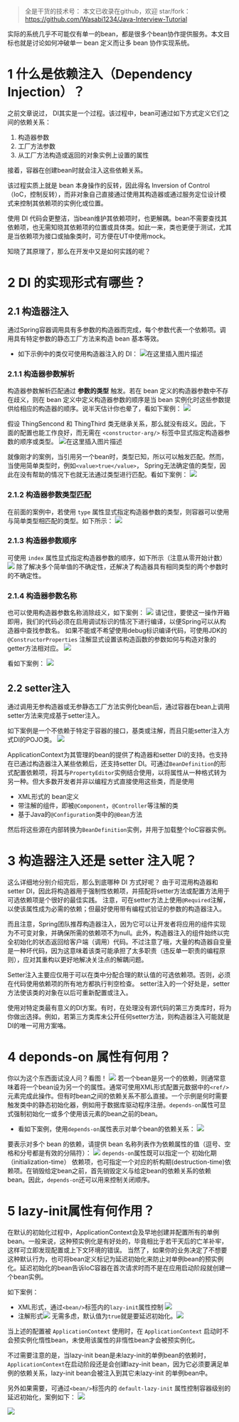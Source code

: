 > 全是干货的技术号：
> 本文已收录在github，欢迎 star/fork：
> https://github.com/Wasabi1234/Java-Interview-Tutorial

实际的系统几乎不可能仅有单一的bean，都是很多个bean协作提供服务。本文目标也就是讨论如何冲破单一 bean 定义而让多 bean 协作实现系统。

# 1 什么是依赖注入（Dependency Injection）？
之前文章说过， DI其实是一个过程。该过程中，bean可通过如下方式定义它们之间的依赖关系：
1. 构造器参数
2. 工厂方法参数
3. 从工厂方法构造或返回的对象实例上设置的属性

接着，容器在创建bean时就会注入这些依赖关系。

该过程实质上就是 bean 本身操作的反转，因此得名 Inversion of Control（IoC，控制反转），而非对象自己直接通过使用其构造器或通过服务定位设计模式来控制其依赖项的实例化或位置。

使用 DI 代码会更整洁，当bean维护其依赖项时，也更解耦。bean不需要查找其依赖项，也无需知晓其依赖项的位置或具体类。如此一来，类也更便于测试，尤其是当依赖项为接口或抽象类时，可方便在UT中使用mock。

知晓了其原理了，那么在开发中又是如何实践的呢？

# 2 DI 的实现形式有哪些？
## 2.1 构造器注入
通过Spring容器调用具有多参数的构造器而完成，每个参数代表一个依赖项。调用具有特定参数的静态工厂方法来构造 bean 基本等效。

- 如下示例中的类仅可使用构造器注入的 DI：
![在这里插入图片描述](https://img-blog.csdnimg.cn/20200907014622310.png?x-oss-process=image/watermark,type_ZmFuZ3poZW5naGVpdGk,shadow_10,text_SmF2YUVkZ2U=,size_1,color_FFFFFF,t_70#pic_center)

### 2.1.1  构造器参数解析
构造器参数解析匹配通过 **参数的类型** 触发。若在 bean 定义的构造器参数中不存在歧义，则在 bean 定义中定义构造器参数的顺序是当 bean 实例化时这些参数提供给相应的构造器的顺序。说半天估计你也晕了，看如下案例：
![](https://img-blog.csdnimg.cn/20200908014453818.png?x-oss-process=image/watermark,type_ZmFuZ3poZW5naGVpdGk,shadow_10,text_SmF2YUVkZ2U=,size_1,color_FFFFFF,t_70#pic_center)

假设 ThingSencond 和 ThingThird 类无继承关系，那么就没有歧义。因此，下面的配置也能工作良好，而无需在 `<constructor-arg/>` 标签中显式指定构造器参数的顺序或类型。
![在这里插入图片描述](https://img-blog.csdnimg.cn/20200908014559577.png?x-oss-process=image/watermark,type_ZmFuZ3poZW5naGVpdGk,shadow_10,text_SmF2YUVkZ2U=,size_1,color_FFFFFF,t_70#pic_center)


就像刚才的案例，当引用另一个bean时，类型已知，所以可以触发匹配。然而，当使用简单类型时，例如`<value>true</value>`， Spring无法确定值的类型，因此在没有帮助的情况下也就无法通过类型进行匹配。看如下案例：
![](https://img-blog.csdnimg.cn/20200908020414717.png?x-oss-process=image/watermark,type_ZmFuZ3poZW5naGVpdGk,shadow_10,text_SmF2YUVkZ2U=,size_1,color_FFFFFF,t_70#pic_center)
### 2.1.2 构造器参数类型匹配
在前面的案例中，若使用 `type` 属性显式指定构造器参数的类型，则容器可以使用与简单类型相匹配的类型。如下所示：
![](https://img-blog.csdnimg.cn/20200908180230647.png?x-oss-process=image/watermark,type_ZmFuZ3poZW5naGVpdGk,shadow_10,text_SmF2YUVkZ2U=,size_1,color_FFFFFF,t_70#pic_center)

### 2.1.3 构造器参数顺序
可使用 `index` 属性显式指定构造器参数的顺序，如下所示（注意从零开始计数）
![](https://img-blog.csdnimg.cn/20200908021002588.png?x-oss-process=image/watermark,type_ZmFuZ3poZW5naGVpdGk,shadow_10,text_SmF2YUVkZ2U=,size_1,color_FFFFFF,t_70#pic_center)
除了解决多个简单值的不确定性，还解决了构造器具有相同类型的两个参数时的不确定性。

### 2.1.4 构造器参数名称
也可以使用构造器参数名称消除歧义，如下案例：
![](https://img-blog.csdnimg.cn/2020090820005225.png?x-oss-process=image/watermark,type_ZmFuZ3poZW5naGVpdGk,shadow_10,text_SmF2YUVkZ2U=,size_1,color_FFFFFF,t_70#pic_center)
请记住，要使这一操作开箱即用，我们的代码必须在启用调试标识的情况下进行编译，以便Spring可以从构造器中查找参数名。
如果不能或不希望使用debug标识编译代码，可使用JDK的`@ConstructorProperties` 注解显式设置该构造函数的参数如何与构造对象的getter方法相对应。
![](https://img-blog.csdnimg.cn/20200908200754236.png?x-oss-process=image/watermark,type_ZmFuZ3poZW5naGVpdGk,shadow_10,text_SmF2YUVkZ2U=,size_1,color_FFFFFF,t_70#pic_center)

看如下案例：
![](https://img-blog.csdnimg.cn/20200908202206268.png?x-oss-process=image/watermark,type_ZmFuZ3poZW5naGVpdGk,shadow_10,text_SmF2YUVkZ2U=,size_1,color_FFFFFF,t_70#pic_center)

## 2.2 setter注入
通过调用无参构造器或无参静态工厂方法实例化bean后，通过容器在bean上调用setter方法来完成基于setter注入。

如下案例是一个不依赖于特定于容器的接口，基类或注解，而且只能setter注入方式DI的POJO类。
![](https://img-blog.csdnimg.cn/20200908204911235.png?x-oss-process=image/watermark,type_ZmFuZ3poZW5naGVpdGk,shadow_10,text_SmF2YUVkZ2U=,size_1,color_FFFFFF,t_70#pic_center)

ApplicationContext为其管理的bean的提供了构造器和setter DI的支持。也支持在已通过构造器注入某些依赖后，还支持setter DI。可通过`BeanDefinition`的形式配置依赖项，将其与`PropertyEditor`实例结合使用，以将属性从一种格式转为另一种。但大多数开发者并非以编程方式直接使用这些类，而是使用
- XML形式的 bean定义
- 带注解的组件，即被`@Component`，`@Controller`等注解的类
- 基于Java的`@Configuration`类中的`@Bean`方法

然后将这些源在内部转换为`BeanDefinition`实例，并用于加载整个IoC容器实例。

# 3 构造器注入还是 setter 注入呢？
这么详细地分别介绍完后，那么到底哪种 DI 方式好呢？
由于可混用构造器和setter DI，因此将构造器用于强制性依赖项，并搭配将setter方法或配置方法用于可选依赖项是个很好的最佳实践。
注意，可在setter方法上使用`@Required`注解，以使该属性成为必需的依赖；但最好使用带有编程式验证的参数的构造器注入。

而且注意，Spring团队推荐构造器注入，因为它可以让开发者将应用的组件实现为不可变对象，并确保所需的依赖项不为null。此外，构造器注入的组件始终以完全初始化的状态返回给客户端（调用）代码。不过注意了哦，大量的构造器自变量是一种坏代码，因为这意味着该类可能承担了太多职责（违反单一职责的编程原则），应对其重构以更好地解决关注点的解耦问题。

Setter注入主要应仅用于可以在类中分配合理的默认值的可选依赖项。否则，必须在代码使用依赖项的所有地方都执行判空检查。 setter注入的一个好处是，setter方法使该类的对象在以后可重新配置或注入。

使用对特定类最有意义的DI方案。有时，在处理没有源代码的第三方类库时，将为你做出选择。例如，若第三方类库未公开任何setter方法，则构造器注入可能就是DI的唯一可用方案咯。

# 4 deponds-on 属性有何用？
你以为这个东西面试没人问？看图！
![](https://img-blog.csdnimg.cn/20200908233438363.png?x-oss-process=image/watermark,type_ZmFuZ3poZW5naGVpdGk,shadow_10,text_SmF2YUVkZ2U=,size_1,color_FFFFFF,t_70#pic_center)
若一个bean是另一个的依赖，则通常意味着将一个bean设为另一个的属性。通常可使用XML形式配置元数据中的`<ref/>`元素完成此操作。但有时bean之间的依赖关系不那么直接。一个示例是何时需要触发类中的静态初始化器，例如用于数据库驱动程序注册。`depends-on`属性可显式强制初始化一或多个使用该元素的bean之前的bean。

- 看如下案例，使用`depends-on`属性表示对单个bean的依赖关系：
![](https://img-blog.csdnimg.cn/20200908232122195.png#pic_center)

要表示对多个 bean 的依赖，请提供 bean 名称列表作为依赖属性的值（逗号、空格和分号都是有效的分隔符）：
![](https://img-blog.csdnimg.cn/20200908233150660.png?x-oss-process=image/watermark,type_ZmFuZ3poZW5naGVpdGk,shadow_10,text_SmF2YUVkZ2U=,size_1,color_FFFFFF,t_70#pic_center)
`depends-on`属性既可以指定一个 初始化期（initialization-time） 依赖项，也可指定一个对应的析构期(destruction-time)依赖项。在销毁给定bean之前，首先销毁定义与给定bean的依赖关系的依赖bean。因此，`depends-on`还可以用来控制关闭顺序。
# 5 lazy-init属性有何作用？
在默认的初始化过程中，ApplicationContext会及早地创建并配置所有的单例bean。一般来说，这种预实例化是有好处的，毕竟相比于若干天后的亡羊补牢，这样可立即发现配置或​上下文环境的错误。
当然了，如果你的业务决定了不想要这种默认行为，也可将bean定义标记为延迟初始化来防止对单例bean的预实例化。延迟初始化的bean告诉IoC容器在首次请求时而不是在应用启动阶段就创建一个bean实例。

如下案例：
- XML形式，通过`<bean/>`标签内的`lazy-init`属性控制
![](https://img-blog.csdnimg.cn/20200909012354606.png?x-oss-process=image/watermark,type_ZmFuZ3poZW5naGVpdGk,shadow_10,text_SmF2YUVkZ2U=,size_1,color_FFFFFF,t_70#pic_center)
- 注解形式![](https://img-blog.csdnimg.cn/20200909200141429.png#pic_center)
无需多虑，默认值为`true`就是要延迟初始化。![](https://img-blog.csdnimg.cn/20200909201120831.png?x-oss-process=image/watermark,type_ZmFuZ3poZW5naGVpdGk,shadow_10,text_SmF2YUVkZ2U=,size_1,color_FFFFFF,t_70#pic_center)

当上述的配置被  `ApplicationContext` 使用时，在 `ApplicationContext` 启动时不会预实例化惰性bean，未使用该属性的非惰性bean才会被预实例化。

不过需要注意的是，当lazy-init bean是未lazy-init的单例bean的依赖时，`ApplicationContext`在启动阶段还是会创建lazy-init bean，因为它必须要满足单例的依赖关系，lazy-init bean会被注入到其它未lazy-init 的单例bean中。

另外如果需要，可通过`<bean/>`标签内的 `default-lazy-init` 属性控制容器级别的延迟初始化，案例如下：
![](https://img-blog.csdnimg.cn/20200911005914816.png?x-oss-process=image/watermark,type_ZmFuZ3poZW5naGVpdGk,shadow_10,text_SmF2YUVkZ2U=,size_1,color_FFFFFF,t_70#pic_center)

![](https://img-blog.csdnimg.cn/20200825235213822.png?x-oss-process=image/watermark,type_ZmFuZ3poZW5naGVpdGk,shadow_10,text_SmF2YUVkZ2U=,size_1,color_FFFFFF,t_70#pic_center)